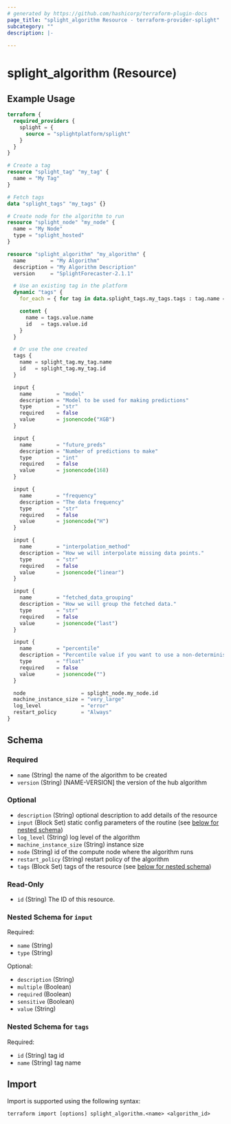 ```yaml
---
# generated by https://github.com/hashicorp/terraform-plugin-docs
page_title: "splight_algorithm Resource - terraform-provider-splight"
subcategory: ""
description: |-
  
---
```


# splight_algorithm (Resource)



## Example Usage

```terraform
terraform {
  required_providers {
    splight = {
      source = "splightplatform/splight"
    }
  }
}

# Create a tag
resource "splight_tag" "my_tag" {
  name = "My Tag"
}

# Fetch tags
data "splight_tags" "my_tags" {}

# Create node for the algorithm to run
resource "splight_node" "my_node" {
  name = "My Node"
  type = "splight_hosted"
}

resource "splight_algorithm" "my_algorithm" {
  name        = "My Algorithm"
  description = "My Algorithm Description"
  version     = "SplightForecaster-2.1.1"

  # Use an existing tag in the platform
  dynamic "tags" {
    for_each = { for tag in data.splight_tags.my_tags.tags : tag.name => tag if tag.name == "Existing Tag" }

    content {
      name = tags.value.name
      id   = tags.value.id
    }
  }

  # Or use the one created
  tags {
    name = splight_tag.my_tag.name
    id   = splight_tag.my_tag.id
  }

  input {
    name        = "model"
    description = "Model to be used for making predictions"
    type        = "str"
    required    = false
    value       = jsonencode("XGB")
  }

  input {
    name        = "future_preds"
    description = "Number of predictions to make"
    type        = "int"
    required    = false
    value       = jsonencode(168)
  }

  input {
    name        = "frequency"
    description = "The data frequency"
    type        = "str"
    required    = false
    value       = jsonencode("H")
  }

  input {
    name        = "interpolation_method"
    description = "How we will interpolate missing data points."
    type        = "str"
    required    = false
    value       = jsonencode("linear")
  }

  input {
    name        = "fetched_data_grouping"
    description = "How we will group the fetched data."
    type        = "str"
    required    = false
    value       = jsonencode("last")
  }

  input {
    name        = "percentile"
    description = "Percentile value if you want to use a non-deterministic model"
    type        = "float"
    required    = false
    value       = jsonencode("")
  }

  node                  = splight_node.my_node.id
  machine_instance_size = "very_large"
  log_level             = "error"
  restart_policy        = "Always"
}
```

<!-- schema generated by tfplugindocs -->
## Schema

### Required

- `name` (String) the name of the algorithm to be created
- `version` (String) [NAME-VERSION] the version of the hub algorithm

### Optional

- `description` (String) optional description to add details of the resource
- `input` (Block Set) static config parameters of the routine (see [below for nested schema](#nestedblock--input))
- `log_level` (String) log level of the algorithm
- `machine_instance_size` (String) instance size
- `node` (String) id of the compute node where the algorithm runs
- `restart_policy` (String) restart policy of the algorithm
- `tags` (Block Set) tags of the resource (see [below for nested schema](#nestedblock--tags))

### Read-Only

- `id` (String) The ID of this resource.

<a id="nestedblock--input"></a>
### Nested Schema for `input`

Required:

- `name` (String)
- `type` (String)

Optional:

- `description` (String)
- `multiple` (Boolean)
- `required` (Boolean)
- `sensitive` (Boolean)
- `value` (String)


<a id="nestedblock--tags"></a>
### Nested Schema for `tags`

Required:

- `id` (String) tag id
- `name` (String) tag name

## Import

Import is supported using the following syntax:

```shell
terraform import [options] splight_algorithm.<name> <algorithm_id>
```
